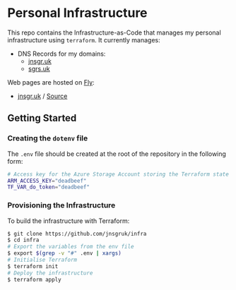 # Personal Infrastructure

This repo contains the Infrastructure-as-Code that manages my personal infrastructure using
`terraform`. It currently manages:

- DNS Records for my domains:
  - [jnsgr.uk](./terraform/dns-jnsgr-uk.tf)
  - [sgrs.uk](./terraform/dns-sgrs-uk.tf)

Web pages are hosted on [Fly](https://fly.io):

- [jnsgr.uk](https://jnsgr.uk) / [Source](https://github.com/jnsgruk/jnsgr.uk)

## Getting Started

### Creating the `dotenv` file

The `.env` file should be created at the root of the repository in the following form:

```bash
# Access key for the Azure Storage Account storing the Terraform state
ARM_ACCESS_KEY="deadbeef"
TF_VAR_do_token="deadbeef"
```

### Provisioning the Infrastructure

To build the infrastructure with Terraform:

```bash
$ git clone https://github.com/jnsgruk/infra
$ cd infra
# Export the variables from the env file
$ export $(grep -v "#" .env | xargs)
# Initialise Terraform
$ terraform init
# Deploy the infrastructure
$ terraform apply
```
